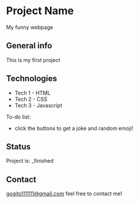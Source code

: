 # Project Name
My funny webpage

## General info
This is my first project


## Technologies
* Tech 1 - HTML
* Tech 2 - CSS
* Tech 3 - Javascript


To-do list:
* click the buttons to get a joke and random emoji!

## Status
Project is: _finished


## Contact
gogito111111@gmail.com feel free to contact me! 
